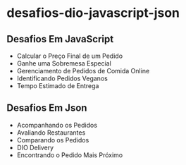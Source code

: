 # desafios-dio-javascript-json

## Desafios Em JavaScript

- Calcular o Preço Final de um Pedido
- Ganhe uma Sobremesa Especial
- Gerenciamento de Pedidos de Comida Online
- Identificando Pedidos Veganos
- Tempo Estimado de Entrega

## Desafios Em Json
- Acompanhando os Pedidos
- Avaliando Restaurantes
- Comparando os Pedidos
- DIO Delivery
- Encontrando o Pedido Mais Próximo

